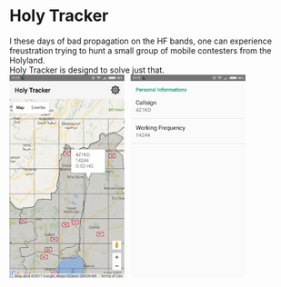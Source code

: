 # Holy Tracker

I these days of bad propagation on the HF bands, one can experience freustration trying to hunt a small group of mobile contesters from the Holyland.<br/>
Holy Tracker is designd to solve just that.<br/>
<img src='https://raw.githubusercontent.com/4Z1KD/HolyTracker/master/main.png' width="40%">&nbsp;&nbsp;&nbsp;<img src='https://raw.githubusercontent.com/4Z1KD/HolyTracker/master/settings.png' width="40%">
